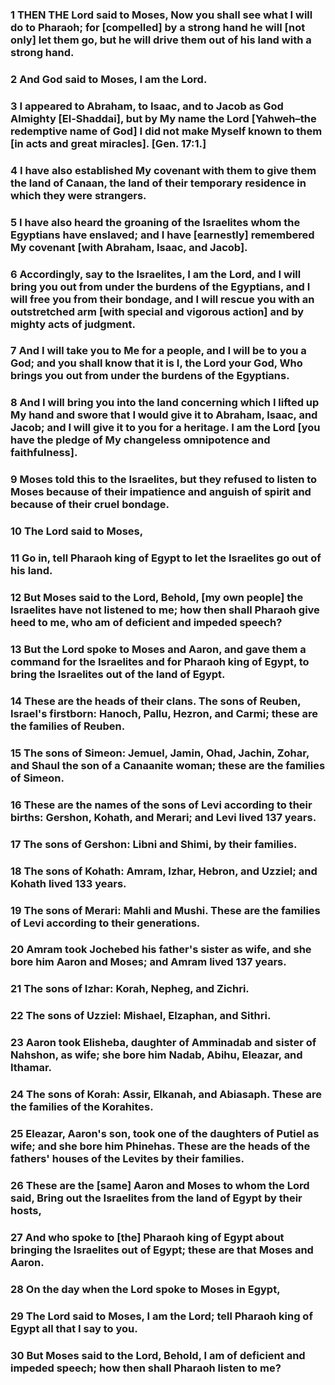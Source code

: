 ### 1 THEN THE Lord said to Moses, Now you shall see what I will do to Pharaoh; for [compelled] by a strong hand he will [not only] let them go, but he will drive them out of his land with a strong hand.

### 2 And God said to Moses, I am the Lord.

### 3 I appeared to Abraham, to Isaac, and to Jacob as God Almighty [El-Shaddai], but by My name the Lord [Yahweh–the redemptive name of God] I did not make Myself known to them [in acts and great miracles]. [Gen. 17:1.]

### 4 I have also established My covenant with them to give them the land of Canaan, the land of their temporary residence in which they were strangers.

### 5 I have also heard the groaning of the Israelites whom the Egyptians have enslaved; and I have [earnestly] remembered My covenant [with Abraham, Isaac, and Jacob].

### 6 Accordingly, say to the Israelites, I am the Lord, and I will bring you out from under the burdens of the Egyptians, and I will free you from their bondage, and I will rescue you with an outstretched arm [with special and vigorous action] and by mighty acts of judgment.

### 7 And I will take you to Me for a people, and I will be to you a God; and you shall know that it is I, the Lord your God, Who brings you out from under the burdens of the Egyptians.

### 8 And I will bring you into the land concerning which I lifted up My hand and swore that I would give it to Abraham, Isaac, and Jacob; and I will give it to you for a heritage. I am the Lord [you have the pledge of My changeless omnipotence and faithfulness].

### 9 Moses told this to the Israelites, but they refused to listen to Moses because of their impatience and anguish of spirit and because of their cruel bondage.

### 10 The Lord said to Moses,

### 11 Go in, tell Pharaoh king of Egypt to let the Israelites go out of his land.

### 12 But Moses said to the Lord, Behold, [my own people] the Israelites have not listened to me; how then shall Pharaoh give heed to me, who am of deficient and impeded speech?

### 13 But the Lord spoke to Moses and Aaron, and gave them a command for the Israelites and for Pharaoh king of Egypt, to bring the Israelites out of the land of Egypt.

### 14 These are the heads of their clans. The sons of Reuben, Israel's firstborn: Hanoch, Pallu, Hezron, and Carmi; these are the families of Reuben.

### 15 The sons of Simeon: Jemuel, Jamin, Ohad, Jachin, Zohar, and Shaul the son of a Canaanite woman; these are the families of Simeon.

### 16 These are the names of the sons of Levi according to their births: Gershon, Kohath, and Merari; and Levi lived 137 years.

### 17 The sons of Gershon: Libni and Shimi, by their families.

### 18 The sons of Kohath: Amram, Izhar, Hebron, and Uzziel; and Kohath lived 133 years.

### 19 The sons of Merari: Mahli and Mushi. These are the families of Levi according to their generations.

### 20 Amram took Jochebed his father's sister as wife, and she bore him Aaron and Moses; and Amram lived 137 years.

### 21 The sons of Izhar: Korah, Nepheg, and Zichri.

### 22 The sons of Uzziel: Mishael, Elzaphan, and Sithri.

### 23 Aaron took Elisheba, daughter of Amminadab and sister of Nahshon, as wife; she bore him Nadab, Abihu, Eleazar, and Ithamar.

### 24 The sons of Korah: Assir, Elkanah, and Abiasaph. These are the families of the Korahites.

### 25 Eleazar, Aaron's son, took one of the daughters of Putiel as wife; and she bore him Phinehas. These are the heads of the fathers' houses of the Levites by their families.

### 26 These are the [same] Aaron and Moses to whom the Lord said, Bring out the Israelites from the land of Egypt by their hosts,

### 27 And who spoke to [the] Pharaoh king of Egypt about bringing the Israelites out of Egypt; these are that Moses and Aaron.

### 28 On the day when the Lord spoke to Moses in Egypt,

### 29 The Lord said to Moses, I am the Lord; tell Pharaoh king of Egypt all that I say to you.

### 30 But Moses said to the Lord, Behold, I am of deficient and impeded speech; how then shall Pharaoh listen to me?
